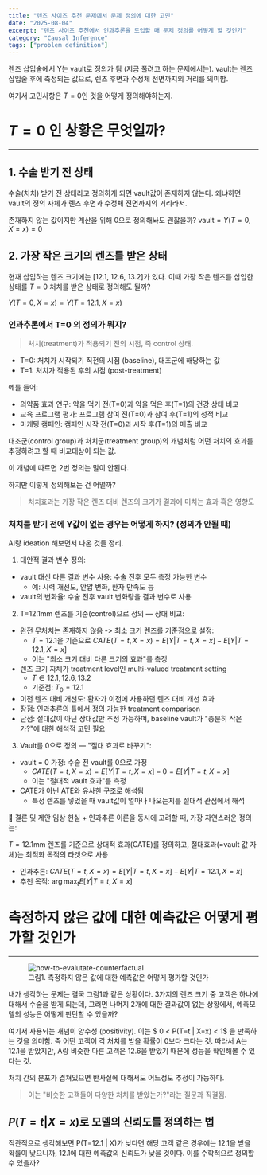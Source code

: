 ```yaml
---
title: "렌즈 사이즈 추천 문제에서 문제 정의에 대한 고민"
date: "2025-08-04"
excerpt: "렌즈 사이즈 추천에서 인과추론을 도입할 때 문제 정의를 어떻게 할 것인가"
category: "Causal Inference"
tags: ["problem definition"]
---
```


렌즈 삽입술에서 Y는 vault로 정의가 됨 (지금 풀려고 하는 문제에서는).
vault는 렌즈 삽입술 후에 측정되는 값으로, 렌즈 후면과 수정체 전면까지의 거리를 의미함.

여기서 고민사항은 $T=0$인 것을 어떻게 정의해야하는지.

# $T=0$ 인 상황은 무엇일까?
---

## 1. 수술 받기 전 상태

수술(처치) 받기 전 상태라고 정의하게 되면 vault값이 존재하지 않는다.
왜냐하면 vault의 정의 자체가 렌즈 후면과 수정체 전면까지의 거리라서.

존재하지 않는 값이지만 계산을 위해 0으로 정의해놔도 괜찮을까?
$\text{vault} = Y(T=0, X=x) = 0$

## 2. 가장 작은 크기의 렌즈를 받은 상태

현재 삽입하는 렌즈 크기에는 [12.1, 12.6, 13.2]가 있다.
이때 가장 작은 렌즈를 삽입한 상태를 $T=0$ 처치를 받은 상태로 정의해도 될까?

$Y(T=0, X=x) = Y(T=12.1, X=x)$

### 인과추론에서 T=0 의 정의가 뭐지?

> 처치(treatment)가 적용되기 전의 시점, 즉 control 상태.

- T=0: 처치가 시작되기 직전의 시점 (baseline), 대조군에 해당하는 값
- T=1: 처치가 적용된 후의 시점 (post-treatment)

예를 들어:
- 의약품 효과 연구: 약을 먹기 전(T=0)과 약을 먹은 후(T=1)의 건강 상태 비교
- 교육 프로그램 평가: 프로그램 참여 전(T=0)과 참여 후(T=1)의 성적 비교
- 마케팅 캠페인: 캠페인 시작 전(T=0)과 시작 후(T=1)의 매출 비교

대조군(control group)과 처치군(treatment group)의 개념처럼 어떤 처치의 효과를 추정하려고 할 때 비교대상이 되는 값.

이 개념에 따르면 2번 정의는 말이 안된다.

하지만 이렇게 정의해보는 건 어떨까?

> 처치효과는 가장 작은 렌즈 대비 렌즈의 크기가 결과에 미치는 효과 혹은 영향도




### 처치를 받기 전에 Y값이 없는 경우는 어떻게 하지? (정의가 안될 떄)

AI랑 ideation 해보면서 나온 것들 정리.

1. 대안적 결과 변수 정의:
- vault 대신 다른 결과 변수 사용: 수술 전후 모두 측정 가능한 변수
  - 예: 시력 개선도, 안압 변화, 환자 만족도 등
- vault의 변화율: 수술 전후 vault 변화량을 결과 변수로 사용

2. T=12.1mm 렌즈를 기준(control)으로 정의 — 상대 비교:
- 완전 무처치는 존재하지 않음 -> 최소 크기 렌즈를 기준점으로 설정: 
  - $T=12.1$을 기준으로 $CATE(T=t, X=x) = E[Y|T=t, X=x] - E[Y|T=12.1, X=x]$
  - 이는 "최소 크기 대비 다른 크기의 효과"를 측정
- 렌즈 크기 자체가 treatment level인 multi-valued treatment setting
  - $T \in {12.1, 12.6, 13.2}$
  - 기준점: $T_0 = 12.1$
- 이전 렌즈 대비 개선도: 환자가 이전에 사용하던 렌즈 대비 개선 효과
- 장점: 인과추론의 틀에서 정의 가능한 treatment comparison
- 단점: 절대값이 아닌 상대값만 추정 가능하며, baseline vault가 "충분히 작은가?"에 대한 해석적 고민 필요

3. Vault를 0으로 정의 — "절대 효과로 바꾸기":
- vault = 0 가정: 수술 전 vault를 0으로 가정
  - $CATE(T=t, X=x) = E[Y|T=t, X=x] - 0 = E[Y|T=t, X=x]$
  - 이는 "절대적 vault 효과"를 측정
- CATE가 아닌 ATE와 유사한 구조로 해석됨
  - 특정 렌즈를 넣었을 때 vault값이 얼마나 나오는지를 절대적 관점에서 해석


🧠 결론 및 제안
임상 현실 + 인과추론 이론을 동시에 고려할 때, 가장 자연스러운 정의는:

$T=12.1$mm 렌즈를 기준으로 상대적 효과(CATE)를 정의하고,
절대효과(=vault 값 자체)는 최적화 목적의 타겟으로 사용

- 인과추론: $CATE(T=t, X=x) = E[Y|T=t, X=x] - E[Y|T=12.1, X=x]$
- 추천 목적: $\arg\max_t E[Y|T=t, X=x]$


# 측정하지 않은 값에 대한 예측값은 어떻게 평가할 것인가
---
<figure>
<img src="/post/Causal_Inference/렌즈추천_평가고민.jpeg" alt="how-to-evalutate-counterfactual" />
<figcaption>그림1. 측정하지 않은 값에 대한 예측값은 어떻게 평가할 것인가</figcaption>
</figure>

내가 생각하는 문제는 결국 그림1과 같은 상황이다.
3가지의 렌즈 크기 중 고객은 하나에 대해서 수술을 받게 되는데, 그러면 나머지 2개에 대한 결과값이 없는 상황에서, 예측모델의 성능은 어떻게 판단할 수 있을까?

여기서 사용되는 개념이 양수성 (positivity).
이는 $ 0 < P(T=t | X=x) < 1$ 을 만족하는 것을 의미함.
즉 어떤 고객이 각 처치를 받을 확률이 0보다 크다는 것. 
따라서 A는 12.1을 받았지만, A랑 비슷한 다른 고객은 12.6을 받았기 때문에 성능을 확인해볼 수 있다는 것.

처치 간의 분포가 겹쳐있으면 반사실에 대해서도 어느정도 추정이 가능하다.

> 이는 "비슷한 고객들이 다양한 처치를 받았는가?"라는 질문과 직결됨.

## $P(T=t | X=x)$로 모델의 신뢰도를 정의하는 법

직관적으로 생각해보면 P(T=12.1 | X)가 낮다면 해당 고객 같은 경우에는 12.1을 받을 확률이 낮으니까, 12.1에 대한 예측값의 신뢰도가 낮을 것이다.
이를 수학적으로 정의할 수 있을까?






